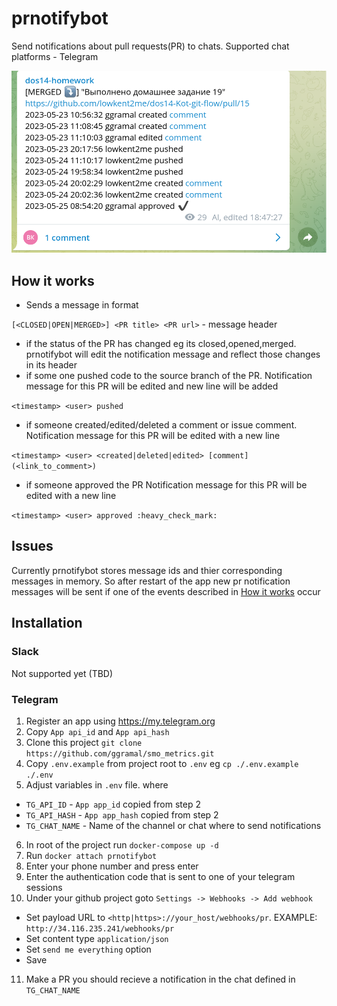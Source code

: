 # prnotifybot

Send notifications about pull requests(PR) to chats. Supported chat platforms - Telegram

![tg](img/tg.png)

## How it works
* Sends a message in format

`[<CLOSED|OPEN|MERGED>] <PR title> <PR url>` - message header

* if the status of the PR has changed eg its closed,opened,merged. prnotifybot will edit the notification message and reflect those changes in its header
* if some one pushed code to the source branch of the PR. Notification message for this PR will be edited and new line will be added

`<timestamp> <user> pushed`

* if someone created/edited/deleted a comment or issue comment. Notification message for this PR will be edited with a new line

`<timestamp> <user> <created|deleted|edited> [comment](<link_to_comment>)`

* if someone approved the PR Notification message for this PR will be edited with a new line

`<timestamp> <user> approved :heavy_check_mark:`



## Issues
Currently prnotifybot stores message ids and thier corresponding messages in memory.
So after restart of the app new pr notification messages will be sent if one of the events described in [How it works](#how-it-works) occur

## Installation

### Slack
Not supported yet (TBD)

### Telegram

1. Register an app using https://my.telegram.org
2. Copy `App api_id` and `App api_hash`
3. Clone this project `git clone https://github.com/ggramal/smo_metrics.git`
4. Copy `.env.example` from project root to `.env` eg `cp ./.env.example ./.env`
5. Adjust variables  in `.env` file. where
  - `TG_API_ID` - `App app_id` copied from step 2
  - `TG_API_HASH` - `App app_hash` copied from step 2
  - `TG_CHAT_NAME` - Name of the channel or chat where to send notifications
6. In root of the project run `docker-compose up -d`
7. Run `docker attach prnotifybot`
8. Enter your phone number and press enter
9. Enter the authentication code that is sent to one of your telegram sessions
10. Under your github project goto `Settings -> Webhooks -> Add webhook`
  - Set payload URL to `<http|https>://your_host/webhooks/pr`. EXAMPLE: `http://34.116.235.241/webhooks/pr`
  - Set content type `application/json`
  - Set `send me everything` option
  - Save
11. Make a PR you should recieve a notification in the chat defined in `TG_CHAT_NAME`
